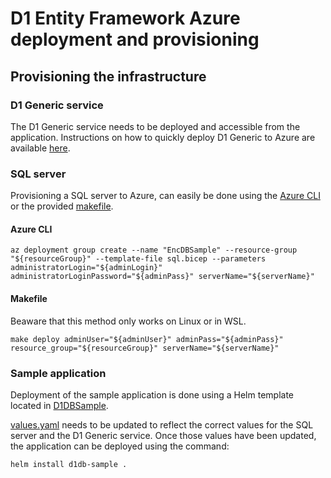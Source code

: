 # D1 Entity Framework Azure deployment and provisioning

## Provisioning the infrastructure

### D1 Generic service

The D1 Generic service needs to be deployed and accessible from the application. Instructions on how to quickly deploy D1 Generic to Azure are available [here](https://github.com/cybercryptio/d1-service-generic/blob/master/deployment/provision/README.md#AKS-cluster).

### SQL server

Provisioning a SQL server to Azure, can easily be done using the [Azure CLI](https://docs.microsoft.com/en-us/cli/azure/install-azure-cli?view=azure-cli-latest) or the provided [makefile](azure/sample/makefile).

#### Azure CLI

```
az deployment group create --name "EncDBSample" --resource-group "${resourceGroup}" --template-file sql.bicep --parameters administratorLogin="${adminLogin}" administratorLoginPassword="${adminPass}" serverName="${serverName}"
```

#### Makefile

Beaware that this method only works on Linux or in WSL.

```
make deploy adminUser="${adminUser}" adminPass="${adminPass}" resource_group="${resourceGroup}" serverName="${serverName}"
```

### Sample application

Deployment of the sample application is done using a Helm template located in [D1DBSample](https://github.com/cybercryptio/helm-charts/tree/main/d1-entityframework-sample).

[values.yaml](https://github.com/cybercryptio/helm-charts/blob/main/d1-entityframework-sample/values.yaml) needs to be updated to reflect the correct values for the SQL server and the D1 Generic service. Once those values have been updated, the application can be deployed using the command:

```
helm install d1db-sample .
```